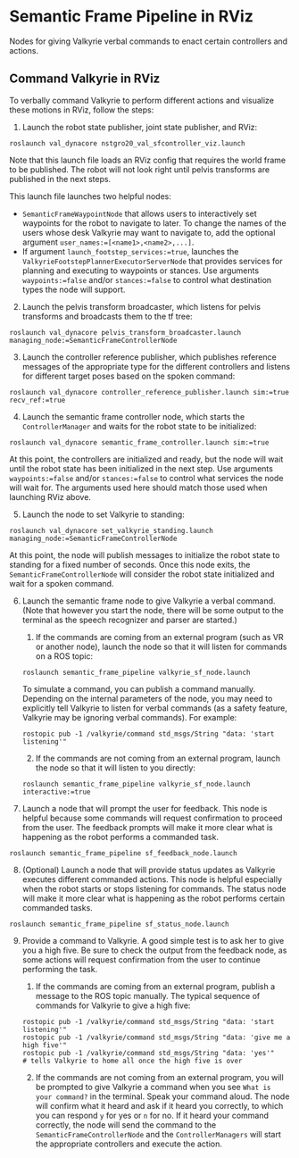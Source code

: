 # Semantic Frame Pipeline in RViz
Nodes for giving Valkyrie verbal commands to enact certain controllers and actions.



## Command Valkyrie in RViz
To verbally command Valkyrie to perform different actions and visualize these motions in RViz, follow the steps:
1. Launch the robot state publisher, joint state publisher, and RViz:
```
roslaunch val_dynacore nstgro20_val_sfcontroller_viz.launch
```
Note that this launch file loads an RViz config that requires the world frame to be published.  The robot will not look right until pelvis transforms are published in the next steps.

This launch file launches two helpful nodes:
- `SemanticFrameWaypointNode` that allows users to interactively set waypoints for the robot to navigate to later.  To change the names of the users whose desk Valkyrie may want to navigate to, add the optional argument `user_names:=[<name1>,<name2>,...]`.
- If argument `launch_footstep_services:=true`, launches the `ValkyrieFootstepPlannerExecutorServerNode` that provides services for planning and executing to waypoints or stances.  Use arguments `waypoints:=false` and/or `stances:=false` to control what destination types the node will support.

2. Launch the pelvis transform broadcaster, which listens for pelvis transforms and broadcasts them to the tf tree:
```
roslaunch val_dynacore pelvis_transform_broadcaster.launch managing_node:=SemanticFrameControllerNode
```

3. Launch the controller reference publisher, which publishes reference messages of the appropriate type for the different controllers and listens for different target poses based on the spoken command:
```
roslaunch val_dynacore controller_reference_publisher.launch sim:=true recv_ref:=true
```

4. Launch the semantic frame controller node, which starts the `ControllerManager` and waits for the robot state to be initialized:
```
roslaunch val_dynacore semantic_frame_controller.launch sim:=true
```
At this point, the controllers are initialized and ready, but the node will wait until the robot state has been initialized in the next step.  Use arguments `waypoints:=false` and/or `stances:=false` to control what services the node will wait for.  The arguments used here should match those used when launching RViz above.

5. Launch the node to set Valkyrie to standing:
```
roslaunch val_dynacore set_valkyrie_standing.launch managing_node:=SemanticFrameControllerNode
```
At this point, the node will publish messages to initialize the robot state to standing for a fixed number of seconds.  Once this node exits, the `SemanticFrameControllerNode` will consider the robot state initialized and wait for a spoken command.

6. Launch the semantic frame node to give Valkyrie a verbal command.  (Note that however you start the node, there will be some output to the terminal as the speech recognizer and parser are started.)

    1. If the commands are coming from an external program (such as VR or another node), launch the node so that it will listen for commands on a ROS topic:
    ```
    roslaunch semantic_frame_pipeline valkyrie_sf_node.launch
    ```

    To simulate a command, you can publish a command manually.  Depending on the internal parameters of the node, you may need to explicitly tell Valkyrie to listen for verbal commands (as a safety feature, Valkyrie may be ignoring verbal commands).  For example:
    ```
    rostopic pub -1 /valkyrie/command std_msgs/String "data: 'start listening'"
    ```

    2. If the commands are not coming from an external program, launch the node so that it will listen to you directly:
    ```
    roslaunch semantic_frame_pipeline valkyrie_sf_node.launch interactive:=true
    ```

7. Launch a node that will prompt the user for feedback.  This node is helpful because some commands will request confirmation to proceed from the user.  The feedback prompts will make it more clear what is happening as the robot performs a commanded task.
```
roslaunch semantic_frame_pipeline sf_feedback_node.launch
```

8. (Optional) Launch a node that will provide status updates as Valkyrie executes different commanded actions.  This node is helpful especially when the robot starts or stops listening for commands.  The status node will make it more clear what is happening as the robot performs certain commanded tasks.
```
roslaunch semantic_frame_pipeline sf_status_node.launch
```

9. Provide a command to Valkyrie.  A good simple test is to ask her to give you a high five.  Be sure to check the output from the feedback node, as some actions will request confirmation from the user to continue performing the task.

    1. If the commands are coming from an external program, publish a message to the ROS topic manually.  The typical sequence of commands for Valkyrie to give a high five:
    ```
    rostopic pub -1 /valkyrie/command std_msgs/String "data: 'start listening'"
    rostopic pub -1 /valkyrie/command std_msgs/String "data: 'give me a high five'"
    rostopic pub -1 /valkyrie/command std_msgs/String "data: 'yes'"    # tells Valkyrie to home all once the high five is over
    ```

    2. If the commands are not coming from an external program, you will be prompted to give Valkyrie a command when you see `What is your command?` in the terminal.  Speak your command aloud.  The node will confirm what it heard and ask if it heard you correctly, to which you can respond `y` for yes or `n` for no.  If it heard your command correctly, the node will send the command to the `SemanticFrameControllerNode` and the `ControllerManagers` will start the appropriate controllers and execute the action.
